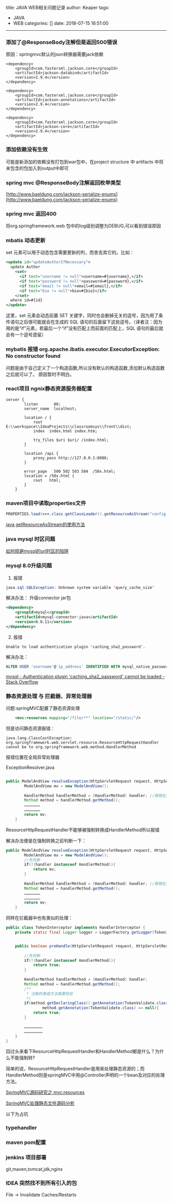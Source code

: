 title: JAVA WEB相关问题记录
author: Keaper
tags:
  - JAVA
  - WEB
categories: []
date: 2018-07-15 16:51:00
---
### 添加了@ResponseBody注解但是返回500错误

原因：springmvc默认的json转换器需要jack依赖 
```
<dependency>
    <groupId>com.fasterxml.jackson.core</groupId>
    <artifactId>jackson-databind</artifactId>
    <version>2.9.4</version>
</dependency>

<dependency>
    <groupId>com.fasterxml.jackson.core</groupId>
    <artifactId>jackson-annotations</artifactId>
    <version>2.9.4</version>
</dependency>

<dependency>
    <groupId>com.fasterxml.jackson.core</groupId>
    <artifactId>jackson-core</artifactId>
    <version>2.9.4</version>
</dependency>
```

### 添加依赖没有生效

可能是新添加的依赖没有打包到war包中，在project structure 中 artifacts 中将未包含的包加入到output中即可


### spring mvc @ResponseBody注解返回枚举类型

[http://www.baeldung.com/jackson-serialize-enums](http://www.baeldung.com/jackson-serialize-enums)




### spring mvc 返回400 

将org.springframework.web 包中的log级别调整为DEBUG,可以看到错误原因

### mbatis 动态更新

set 元素可以用于动态包含需要更新的列，而舍去其它的。比如：
```xml
<update id="updateAuthorIfNecessary">
  update Author
    <set>
      <if test="username != null">username=#{username},</if>
      <if test="password != null">password=#{password},</if>
      <if test="email != null">email=#{email},</if>
      <if test="bio != null">bio=#{bio}</if>
    </set>
  where id=#{id}
</update>
```
这里，set 元素会动态前置 SET 关键字，同时也会删掉无关的逗号，因为用了条件语句之后很可能就会在生成的 SQL 语句的后面留下这些逗号。（译者注：因为用的是“if”元素，若最后一个“if”没有匹配上而前面的匹配上，SQL 语句的最后就会有一个逗号遗留）


### mybatis 报错 org.apache.ibatis.executor.ExecutorException: No constructor found

问题是由于自己定义了一个构造函数,所以没有默认的构造函数,添加默认构造函数之后就可以了。
原因暂时不明白。

### react项目 ngnix静态资源服务器配置

```
server {
        listen       80;
        server_name  localhost;

        location / {
            root   E:\\workspace\\IdeaProjects\\classroomsys\\front\\dist;
            index  index.html index.htm;
            
            try_files $uri $uri/ /index.html;
        }
        
		location /api {
			proxy_pass http://127.0.0.1:8080;
		}
        
        error_page   500 502 503 504  /50x.html;
        location = /50x.html {
            root   html;
        }
    }
```


### maven项目中读取properties文件


```java
PROPERTIES.load(×××.class.getClassLoader().getResourceAsStream("config.properties"));
```
[java getResourceAsStream的使用方法
](https://blog.csdn.net/winwill2012/article/details/39641401)


### java mysql 时区问题

[如何规避mysql的url时区的陷阱](https://www.jianshu.com/p/7e9247c0b81a)


### mysql 8.0升级问题
1. 报错
```java
java.sql.SQLException: Unknown system variable 'query_cache_size'
```

解决办法：
升级connector jar包

```xml
<dependency>
    <groupId>mysql</groupId>
    <artifactId>mysql-connector-java</artifactId>
    <version>8.0.11</version>
</dependency>
```

2. 报错
```
Unable to load authentication plugin 'caching_sha2_password'.
```
解决办法：
```sql
ALTER USER 'username'@'ip_address' IDENTIFIED WITH mysql_native_password BY 'password';
```

[mysql - Authentication plugin 'caching_sha2_password' cannot be loaded - Stack Overflow](https://stackoverflow.com/questions/49194719/authentication-plugin-caching-sha2-password-cannot-be-loaded)



### 静态资源处理 与 拦截器、异常处理器

问题:springMVC配置了静态资源处理
```xml
    <mvc:resources mapping="/file/**" location="/static/"/>
```

但是访问静态资源报错：
```
java.lang.ClassCastException: org.springframework.web.servlet.resource.ResourceHttpRequestHandler cannot be to org.springframework.web.method.HandlerMethod
```

报错位置在全局异常处理器

ExceptionResolver.java
```java

public ModelAndView resolveException(HttpServletRequest request, HttpServletResponse response, Object handler, Exception ex) {
        ModelAndView mv = new ModelAndView();
        
        HandlerMethod handlerMethod = (HandlerMethod) handler; //报错在这一行
        Method method = handlerMethod.getMethod();
        …………………
        …………………
        return mv;
    }
```

ResourceHttpRequestHandler不能够被强制转换成HandlerMethod所以报错

解决办法便是在强制转换之前判断一下：
```java
public ModelAndView resolveException(HttpServletRequest request, HttpServletResponse response, Object handler, Exception ex) {
        ModelAndView mv = new ModelAndView();
        //先判断
        if(!(handler instanceof HandlerMethod)){
            return mv;
        }
        
        HandlerMethod handlerMethod = (HandlerMethod) handler; //报错在这一行
        Method method = handlerMethod.getMethod();
        …………………
        …………………
        return mv;
    }
```

同样在拦截器中也有类似的处理：
```java
public class TokenInterceptor implements HandlerInterceptor {
    private static final Logger logger = LoggerFactory.getLogger(TokenInterceptor.class);


    public boolean preHandle(HttpServletRequest request, HttpServletResponse response, Object handler) throws Exception {
        
        //先判断
        if(!(handler instanceof HandlerMethod)){
            return true;
        }
        
        HandlerMethod handlerMethod = (HandlerMethod) handler;
        Method method = handlerMethod.getMethod();
        /**
         * 注解的类或方法需要校验
         */
        if(method.getDeclaringClass().getAnnotation(TokenValidate.class) == null &&
                method.getAnnotation(TokenValidate.class) == null){
            return true;
        }

        ……………………
        ……………………
    }
}
```

回过头来看下ResourceHttpRequestHandler和HandlerMethod都是什么？为什么不能强制转?


简单的说，ResourceHttpRequestHandler是用来处理静态资源的；而HandlerMethod则是springMVC中用@Controller声明的一个bean及对应的处理方法。

[SpringMVC源码研究之 mvc:resources](https://blog.csdn.net/lqzkcx3/article/details/78601545)

[SpringMVC处理静态文件源码分析](https://my.oschina.net/pingpangkuangmo/blog/388208)


以下为占坑
### typehandler 


### maven pom配置


### jenkins 项目部署

git,maven,tomcat,jdk,nginx


### IDEA 突然找不到所有引入的包

File -> Invalidate Caches/Restarts